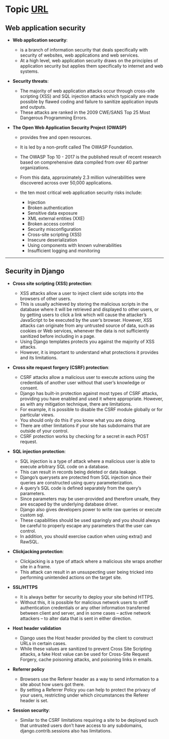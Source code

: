 # Topic [URL](https://github.com/MohamadSheikhAlshabab/401-reading-note/blob/master/Read35.md)

## Web application security

  - __Web application security__:
    - is a branch of information security that deals specifically with security of websites, web applications and web services.
    - At a high level, web application security draws on the principles of application security but applies them specifically to internet and web systems.
  
  - __Security threats__:
    - The majority of web application attacks occur through cross-site scripting (XSS) and SQL injection attacks which typically are made possible by flawed coding and failure to sanitize application inputs and outputs.
    - These attacks are ranked in the 2009 CWE/SANS Top 25 Most Dangerous Programming Errors.
    
  - __The Open Web Application Security Project (OWASP)__
    - provides free and open resources. 
    - It is led by a non-profit called The OWASP Foundation. 
    - The OWASP Top 10 - 2017 is the published result of recent research based on comprehensive data compiled from over 40 partner organizations.
    - From this data, approximately 2.3 million vulnerabilities were discovered across over 50,000 applications.
    
    - the ten most critical web application security risks include:
      - Injection
      - Broken authentication
      - Sensitive data exposure
      - XML external entities (XXE)
      - Broken access control      
      - Security misconfiguration
      - Cross-site scripting (XSS)
      - Insecure deserialization
      - Using components with known vulnerabilities
      - Insufficient logging and monitoring
      
---
## Security in Django

  - __Cross site scripting (XSS) protection__:
    - XSS attacks allow a user to inject client side scripts into the browsers of other users.
    - This is usually achieved by storing the malicious scripts in the database where it will be retrieved and displayed to other users, or by getting users to click a link which will cause the attacker’s JavaScript to be executed by the user’s browser. However, XSS attacks can originate from any untrusted source of data, such as cookies or Web services, whenever the data is not sufficiently sanitized before including in a page.
    - Using Django templates protects you against the majority of XSS attacks.
    - However, it is important to understand what protections it provides and its limitations.
    
  - __Cross site request forgery (CSRF) protection__:
    - CSRF attacks allow a malicious user to execute actions using the credentials of another user without that user’s knowledge or consent.  
    - Django has built-in protection against most types of CSRF attacks, providing you have enabled and used it where appropriate. However, as with any mitigation technique, there are limitations.
    - For example, it is possible to disable the CSRF module globally or for particular views.
    - You should only do this if you know what you are doing. 
    - There are other limitations if your site has subdomains that are outside of your control.
    - CSRF protection works by checking for a secret in each POST request.
    
- __SQL injection protection__:
  - SQL injection is a type of attack where a malicious user is able to execute arbitrary SQL code on a database.
  - This can result in records being deleted or data leakage.
  - Django’s querysets are protected from SQL injection since their queries are constructed using query parameterization.
  - A query’s SQL code is defined separately from the query’s parameters.
  - Since parameters may be user-provided and therefore unsafe, they are escaped by the underlying database driver.
  - Django also gives developers power to write raw queries or execute custom sql.
  - These capabilities should be used sparingly and you should always be careful to properly escape any parameters that the user can control.
  - In addition, you should exercise caution when using extra() and RawSQL.

- __Clickjacking protection__:
  - Clickjacking is a type of attack where a malicious site wraps another site in a frame. 
  - This attack can result in an unsuspecting user being tricked into performing unintended actions on the target site. 
  
- __SSL/HTTPS__
  - It is always better for security to deploy your site behind HTTPS.
  - Without this, it is possible for malicious network users to sniff authentication credentials or any other information transferred between client and server, and in some cases – active network attackers – to alter data that is sent in either direction. 
  
- __Host header validation__
  - Django uses the Host header provided by the client to construct URLs in certain cases.
  - While these values are sanitized to prevent Cross Site Scripting attacks, a fake Host value can be used for Cross-Site Request Forgery, cache poisoning attacks, and poisoning links in emails.
  
- __Referrer policy__
  - Browsers use the Referer header as a way to send information to a site about how users got there.
  - By setting a Referrer Policy you can help to protect the privacy of your users, restricting under which circumstances the Referer header is set.
  
- __Session security__:
  - Similar to the CSRF limitations requiring a site to be deployed such that untrusted users don’t have access to any subdomains, django.contrib.sessions also has limitations.
    
